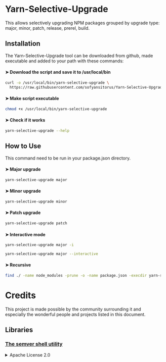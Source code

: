 # Yarn-Selective-Upgrade
This allows selectively upgrading NPM packages grouped by upgrade type: major, minor, patch, release, prerel, build.

Installation
-----

The Yarn-Selective-Upgrade tool can be downloaded from github, made executable and added to your path with these commands:

#### ➤ Download the script and save it to /usr/local/bin
```bash
curl -o /usr/local/bin/yarn-selective-upgrade \
  https://raw.githubusercontent.com/sofyansitorus/Yarn-Selective-Upgrade/main/yarn-selective-upgrade
```

#### ➤ Make script executable
```bash
chmod +x /usr/local/bin/yarn-selective-upgrade
```

#### ➤ Check if it works
```bash
yarn-selective-upgrade --help
```

How to Use
-----
This command need to be run in your package.json directory.

#### ➤ Major upgrade
```bash
yarn-selective-upgrade major
```

#### ➤ Minor upgrade
```bash
yarn-selective-upgrade minor
```

#### ➤ Patch upgrade
```bash
yarn-selective-upgrade patch
```

#### ➤ Interactive mode
```bash
yarn-selective-upgrade major -i
```

```bash
yarn-selective-upgrade major --interactive
```

#### ➤ Recursive

```bash
find ./ -name node_modules -prune -o -name package.json -execdir yarn-selective-upgrade major -i \;
```

# Credits

This project is made possible by the community surrounding it and especially the wonderful people and projects listed in this document.


## Libraries

### [The semver shell utility](https://github.com/fsaintjacques/semver-tool)

<details>
  <summary>Apache License 2.0</summary>

    https://github.com/fsaintjacques/semver-tool/blob/master/LICENSE

</details>
